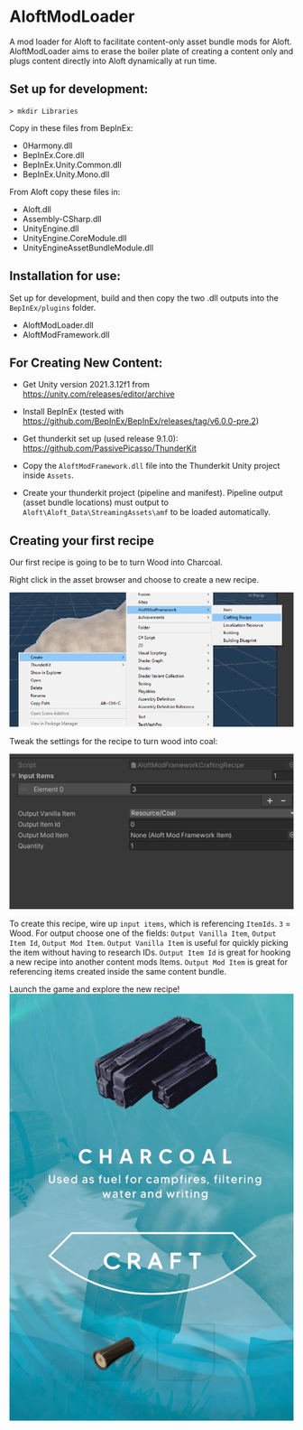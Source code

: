 # AloftModLoader
A mod loader for Aloft to facilitate content-only asset bundle mods for Aloft. AloftModLoader aims to erase the boiler plate of creating a content only and plugs content directly into Aloft dynamically at run time.

## Set up for development:

```
> mkdir Libraries
```

Copy in these files from BepInEx:

- 0Harmony.dll
- BepInEx.Core.dll
- BepInEx.Unity.Common.dll
- BepInEx.Unity.Mono.dll

From Aloft copy these files in:
- Aloft.dll
- Assembly-CSharp.dll
- UnityEngine.dll
- UnityEngine.CoreModule.dll
- UnityEngineAssetBundleModule.dll

## Installation for use:

Set up for development, build and then copy the two .dll outputs into the `BepInEx/plugins` folder.
- AloftModLoader.dll
- AloftModFramework.dll

## For Creating New Content:

- Get Unity version 2021.3.12f1 from https://unity.com/releases/editor/archive

- Install BepInEx (tested with https://github.com/BepInEx/BepInEx/releases/tag/v6.0.0-pre.2)

- Get thunderkit set up (used release 9.1.0): https://github.com/PassivePicasso/ThunderKit

- Copy the `AloftModFramework.dll` file into the Thunderkit Unity project inside `Assets`. 

- Create your thunderkit project (pipeline and manifest). Pipeline output (asset bundle locations) must output to `Aloft\Aloft_Data\StreamingAssets\amf` to be loaded automatically.


## Creating your first recipe

Our first recipe is going to be to turn Wood into Charcoal.


Right click in the asset browser and choose to create a new recipe.

![Screenshot showing where to find the button to create a crafting recipe.](Documentation/Images/Create_New_Recipe.png)

Tweak the settings for the recipe to turn wood into coal:

![Screenshot showing the set up of the recipe](Documentation/Images/Set_Up_Recipe.png)

To create this recipe, wire up `input items`, which is referencing `ItemIds`. `3` = Wood. For output choose one of the fields: `Output Vanilla Item`, `Output Item Id`, `Output Mod Item`. `Output Vanilla Item` is useful for quickly picking the item without having to research IDs. `Output Item Id` is great for hooking a new recipe into another content mods Items. `Output Mod Item` is great for referencing items created inside the same content bundle.

Launch the game and explore the new recipe!
![Screenshot showing the new recipe in the game](Documentation/Images/Use_Recipe.png)
